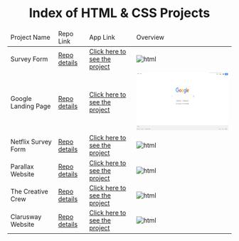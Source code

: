 <p align="center"> 
  
<h1 align="center">Index of HTML & CSS Projects</h1>

</p>

<table>
    <thead>
        <tr>
            <td>Project Name</td>
            <td>Repo Link</td>
            <td>App Link</td>
            <td>Overview</td>
        </tr>
    </thead>
    <tbody> 
        <tr>
            <td>Survey Form</td>
            <td><a href="https://github.com/nurkocar/Survey-Form-Sample-Project" target="_blank">Repo details</a></td>
            <td><a href="https://nurkocar.github.io/Survey-Form-Sample-Project/" target="_blank">Click here to see the project</a></td>
            <td><img style="width:500px;" src="./gifs/SurveyForm.gif" alt="html" height=130></td> 
        </tr>
        <tr>
            <td>Google Landing Page</td>
            <td><a href="https://github.com/nurkocar/Google-Landing-Page" target="_blank">Repo details</a></td>
            <td><a href="https://nurkocar.github.io/Google-Landing-Page/" target="_blank">Click here to see the project</a></td>
            <td><img style="width:500px;" src="./images/GoogleLandingPage.png" alt="html" height=130></td> 
        </tr>
        <tr>
            <td>Netflix Survey Form</td>
            <td><a href="https://github.com/nurkocar/Survey-Form-Netflix" target="_blank">Repo details</a></td>
            <td><a href="https://nurkocar.github.io/Survey-Form-Netflix/" target="_blank">Click here to see the project</a></td>
            <td><img style="width:500px;" src="./gifs/NetflixSurveyForm.gif" alt="html" height=130></td> 
        </tr>  
        <tr>
            <td>Parallax Website</td>
            <td><a href="https://github.com/nurkocar/Parallax-Website" target="_blank">Repo details</a></td>
            <td><a href="https://nurkocar.github.io/Parallax-Website/" target="_blank">Click here to see the project</a></td>
            <td><img style="width:500px;" src="./gifs/ParallaxWebsite.gif" alt="html" height=130></td> 
        </tr>
        <tr>
            <td>The Creative Crew</td>
            <td><a href="https://github.com/nurkocar/My-Team-Page" target="_blank">Repo details</a></td>
            <td><a href="https://nurkocar.github.io/My-Team-Page/" target="_blank">Click here to see the project</a></td>
            <td><img style="width:500px;" src="./gifs/TheCreativeCrew.gif" alt="html" height=130></td> 
        </tr>
        <tr>
            <td>Clarusway Website</td>
            <td><a href="https://github.com/nurkocar/Website-Page-Design" target="_blank">Repo details</a></td>
            <td><a href="https://nurkocar.github.io/Website-Page-Design/" target="_blank">Click here to see the project</a></td>
            <td><img style="width:500px;" src="./gifs/ClaruswayWebsite.gif" alt="html" height=130></td> 
        </tr> 
</tbody>
</table>
